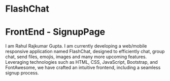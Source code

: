 # FlashChat

# FrontEnd - SignupPage

I am Rahul Rajkumar Gupta. I am currently developing a web/mobile responsive application named FlashChat, 
designed to efficiently chat, group chat, send files, emojis, images and many more upcoming features. 
Leveraging technologies such as HTML, CSS, JavaScript, Bootstrap, and FontAwesome, we have crafted an intuitive frontend, 
including a seamless signup process.
